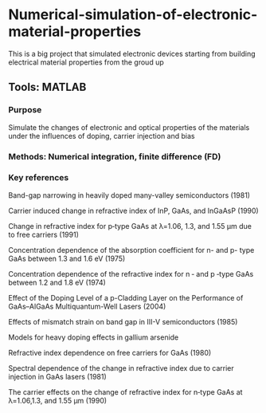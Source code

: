 # Numerical-simulation-of-electronic-material-properties

This is a big project that simulated electronic devices starting from building electrical material properties from the groud up

## Tools: MATLAB

### Purpose

Simulate the changes of electronic and optical properties of the materials under the influences of doping, carrier injection and bias

### Methods: Numerical integration, finite difference (FD)

### Key references

Band-gap narrowing in heavily doped many-valley semiconductors (1981)

Carrier induced change in refractive index of InP, GaAs, and InGaAsP (1990)

Change in refractive index for p‐type GaAs at λ=1.06, 1.3, and 1.55 μm due to free carriers (1991)

Concentration dependence of the absorption coefficient for n- and p- type GaAs between 1.3 and 1.6 eV (1975)

Concentration dependence of the refractive index for n ‐ and p ‐type GaAs between 1.2 and 1.8 eV (1974)

Effect of the Doping Level of a p-Cladding Layer on the Performance of GaAs–AlGaAs Multiquantum-Well Lasers (2004)

Effects of mismatch strain on band gap in III-V semiconductors (1985)

Models for heavy doping effects in gallium arsenide

Refractive index dependence on free carriers for GaAs (1980)

Spectral dependence of the change in refractive index due to carrier injection in GaAs lasers (1981)

The carrier effects on the change of refractive index for n‐type GaAs at λ=1.06,1.3, and 1.55 μm (1990)
